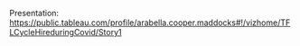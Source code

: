 Presentation: https://public.tableau.com/profile/arabella.cooper.maddocks#!/vizhome/TFLCycleHireduringCovid/Story1
